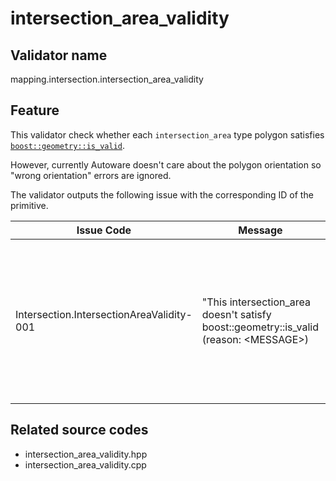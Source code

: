 # intersection_area_validity

## Validator name

mapping.intersection.intersection_area_validity

## Feature

This validator check whether each `intersection_area` type polygon satisfies [`boost::geometry::is_valid`](https://www.boost.io/doc/libs/1_86_0/libs/geometry/doc/html/geometry/reference/algorithms/is_valid/is_valid_2_with_message.html).

However, currently Autoware doesn't care about the polygon orientation so "wrong orientation" errors are ignored.

The validator outputs the following issue with the corresponding ID of the primitive.

| Issue Code                                | Message                                                                                 | Severity | Primitive | Description                                                                 | Approach                                                                                                                                                                                                                                                                       |
| ----------------------------------------- | --------------------------------------------------------------------------------------- | -------- | --------- | --------------------------------------------------------------------------- | ------------------------------------------------------------------------------------------------------------------------------------------------------------------------------------------------------------------------------------------------------------------------------ |
| Intersection.IntersectionAreaValidity-001 | "This intersection_area doesn't satisfy boost::geometry::is_valid (reason: \<MESSAGE\>) | Error    | Polygon   | The `intersection_area` polygon didn't satisfy `boost::geometry::is_valid`. | There are several reasons expected and it is written in "(reason: \<MESSAGE\>)". The \<MESSAGE\> is a copy of [the output message defined in the `boost::geometry` library](https://www.boost.org/doc/libs/1_86_0/boost/geometry/policies/is_valid/failing_reason_policy.hpp). |

## Related source codes

- intersection_area_validity.hpp
- intersection_area_validity.cpp
